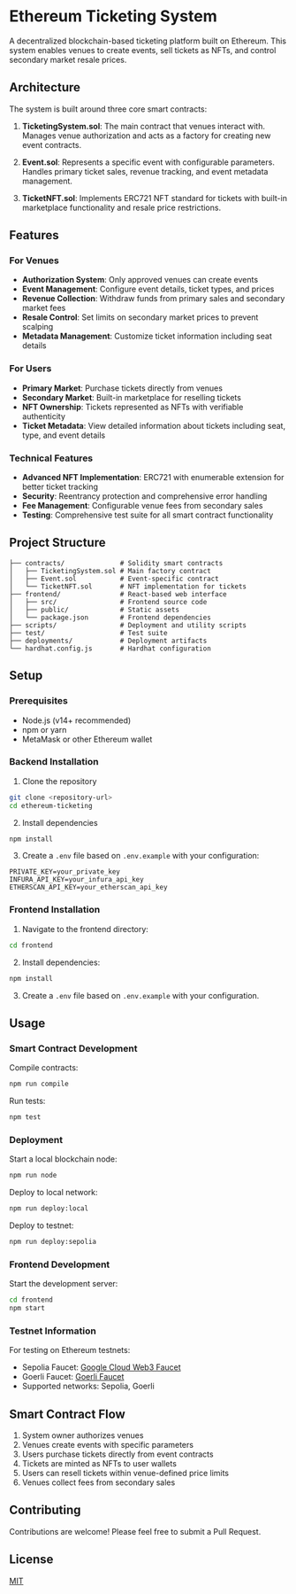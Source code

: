 # Ethereum Ticketing System

A decentralized blockchain-based ticketing platform built on Ethereum. This system enables venues to create events, sell tickets as NFTs, and control secondary market resale prices.

## Architecture

The system is built around three core smart contracts:

1. **TicketingSystem.sol**: The main contract that venues interact with. Manages venue authorization and acts as a factory for creating new event contracts.

2. **Event.sol**: Represents a specific event with configurable parameters. Handles primary ticket sales, revenue tracking, and event metadata management.

3. **TicketNFT.sol**: Implements ERC721 NFT standard for tickets with built-in marketplace functionality and resale price restrictions.

## Features

### For Venues
- **Authorization System**: Only approved venues can create events
- **Event Management**: Configure event details, ticket types, and prices
- **Revenue Collection**: Withdraw funds from primary sales and secondary market fees
- **Resale Control**: Set limits on secondary market prices to prevent scalping
- **Metadata Management**: Customize ticket information including seat details

### For Users
- **Primary Market**: Purchase tickets directly from venues
- **Secondary Market**: Built-in marketplace for reselling tickets
- **NFT Ownership**: Tickets represented as NFTs with verifiable authenticity
- **Ticket Metadata**: View detailed information about tickets including seat, type, and event details

### Technical Features
- **Advanced NFT Implementation**: ERC721 with enumerable extension for better ticket tracking
- **Security**: Reentrancy protection and comprehensive error handling
- **Fee Management**: Configurable venue fees from secondary sales
- **Testing**: Comprehensive test suite for all smart contract functionality

## Project Structure

```
├── contracts/              # Solidity smart contracts
│   ├── TicketingSystem.sol # Main factory contract
│   ├── Event.sol           # Event-specific contract
│   └── TicketNFT.sol       # NFT implementation for tickets
├── frontend/               # React-based web interface
│   ├── src/                # Frontend source code
│   ├── public/             # Static assets
│   └── package.json        # Frontend dependencies
├── scripts/                # Deployment and utility scripts
├── test/                   # Test suite
├── deployments/            # Deployment artifacts
└── hardhat.config.js       # Hardhat configuration
```

## Setup

### Prerequisites

- Node.js (v14+ recommended)
- npm or yarn
- MetaMask or other Ethereum wallet

### Backend Installation

1. Clone the repository
```bash
git clone <repository-url>
cd ethereum-ticketing
```

2. Install dependencies
```bash
npm install
```

3. Create a `.env` file based on `.env.example` with your configuration:
```
PRIVATE_KEY=your_private_key
INFURA_API_KEY=your_infura_api_key
ETHERSCAN_API_KEY=your_etherscan_api_key
```

### Frontend Installation

1. Navigate to the frontend directory:
```bash
cd frontend
```

2. Install dependencies:
```bash
npm install
```

3. Create a `.env` file based on `.env.example` with your configuration.

## Usage

### Smart Contract Development

Compile contracts:
```bash
npm run compile
```

Run tests:
```bash
npm test
```

### Deployment

Start a local blockchain node:
```bash
npm run node
```

Deploy to local network:
```bash
npm run deploy:local
```

Deploy to testnet:
```bash
npm run deploy:sepolia
```

### Frontend Development

Start the development server:
```bash
cd frontend
npm start
```

### Testnet Information

For testing on Ethereum testnets:

- Sepolia Faucet: [Google Cloud Web3 Faucet](https://cloud.google.com/application/web3/faucet/ethereum/sepolia)
- Goerli Faucet: [Goerli Faucet](https://goerlifaucet.com/)
- Supported networks: Sepolia, Goerli

## Smart Contract Flow

1. System owner authorizes venues
2. Venues create events with specific parameters
3. Users purchase tickets directly from event contracts
4. Tickets are minted as NFTs to user wallets
5. Users can resell tickets within venue-defined price limits
6. Venues collect fees from secondary sales

## Contributing

Contributions are welcome! Please feel free to submit a Pull Request.

## License

[MIT](LICENSE) 